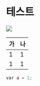 # 테스트

![](http://localhost:3311/upload/5924_111.jpg)


|   가|  나  |
| ------------ | ------------ |
|   1|   1|
|   1|  1 |


```c++
var a = 1;

```
